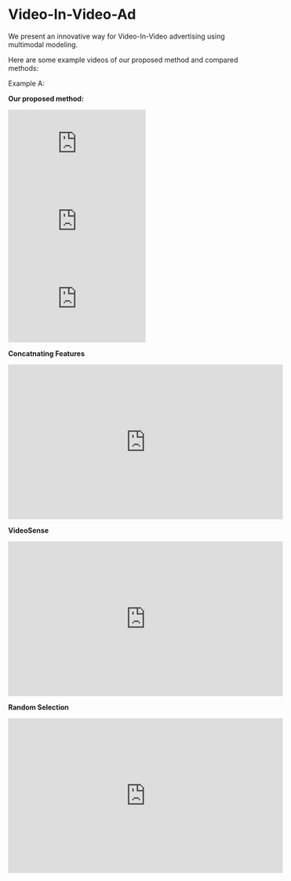 # Video-In-Video-Ad
We present an innovative way for Video-In-Video advertising using multimodal modeling. 

Here are some example videos of our proposed method and compared methods:

Example A:

**Our proposed method:**

<iframe width="280" height="158" src="https://www.youtube.com/embed/InYc1092hHs" frameborder="0" allow="accelerometer; autoplay; encrypted-media; gyroscope; picture-in-picture" allowfullscreen></iframe> <iframe width="280" height="158" src="https://www.youtube.com/embed/KlGId4-5OTY" frameborder="0" allow="accelerometer; autoplay; encrypted-media; gyroscope; picture-in-picture" allowfullscreen></iframe><iframe width="280" height="158" src="https://www.youtube.com/embed/T69Xkspc_zU" frameborder="0" allow="accelerometer; autoplay; encrypted-media; gyroscope; picture-in-picture" allowfullscreen><iframe width="280" height="158" src="https://www.youtube.com/embed/_MzuXtgXfWM" frameborder="0" allow="accelerometer; autoplay; encrypted-media; gyroscope; picture-in-picture" allowfullscreen></iframe>

**Concatnating Features**

<iframe width="560" height="315" src="https://www.youtube.com/embed/KlGId4-5OTY" frameborder="0" allow="accelerometer; autoplay; encrypted-media; gyroscope; picture-in-picture" allowfullscreen></iframe>

**VideoSense**

<iframe width="560" height="315" src="https://www.youtube.com/embed/T69Xkspc_zU" frameborder="0" allow="accelerometer; autoplay; encrypted-media; gyroscope; picture-in-picture" allowfullscreen></iframe>

**Random Selection**

<iframe width="560" height="315" src="https://www.youtube.com/embed/_MzuXtgXfWM" frameborder="0" allow="accelerometer; autoplay; encrypted-media; gyroscope; picture-in-picture" allowfullscreen></iframe>

